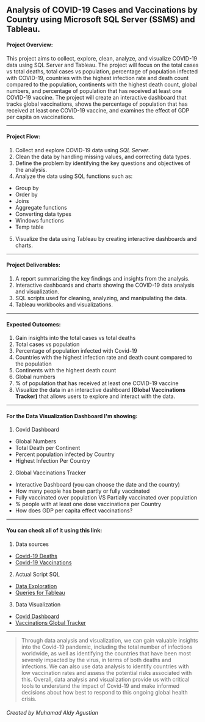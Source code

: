## Analysis of COVID-19 Cases and Vaccinations by Country using Microsoft SQL Server (SSMS) and Tableau.


#### Project Overview:
This project aims to collect, explore, clean, analyze, and visualize COVID-19 data using SQL Server and Tableau. The project will focus on the total cases vs total deaths, total cases vs population, percentage of population infected with COVID-19, countries with the highest infection rate and death count compared to the population, continents with the highest death count, global numbers, and percentage of population that has received at least one COVID-19 vaccine. The project will create an interactive dashboard that tracks global vaccinations, shows the percentage of population that has received at least one COVID-19 vaccine, and examines the effect of GDP per capita on vaccinations.

---

#### Project Flow:
1. Collect and explore COVID-19 data using *SQL Server*.
2. Clean the data by handling missing values, and correcting data types.
3. Define the problem by identifying the key questions and objectives of the analysis.
4. Analyze the data using SQL functions such as:
- Group by
- Order by
- Joins
- Aggregate functions
- Converting data types
- Windows functions
- Temp table
5. Visualize the data using Tableau by creating interactive dashboards and charts.

---

#### Project Deliverables:

1. A report summarizing the key findings and insights from the analysis.
2. Interactive dashboards and charts showing the COVID-19 data analysis and visualization.
3. SQL scripts used for cleaning, analyzing, and manipulating the data.
4. Tableau workbooks and visualizations.

---

#### Expected Outcomes:
1. Gain insights into the total cases vs total deaths
2. Total cases vs population
3. Percentage of population infected with Covid-19
4. Countries with the highest infection rate and death count compared to the population
5. Continents with the highest death count
6. Global numbers
7. % of population that has received at least one COVID-19 vaccine
8. Visualize the data in an interactive dashboard **(Global Vaccinations Tracker)** that allows users to explore and interact with the data.

---

#### For the Data Visualization Dashboard I'm showing:
1. Covid Dashboard
- Global Numbers
- Total Death per Continent
- Percent population infected by Country
- Highest Infection Per Country
2. Global Vaccinations Tracker
- Interactive Dashboard (you can choose the date and the country)
- How many people has been partly or fully vaccinated
- Fully vaccinated over population VS Partially vaccinated over population
- % people with at least one dose vaccinations per Country
- How does GDP per capita effect vaccinations?

---

#### You can check all of it using this link:
1. Data sources
- [Covid-19 Deaths](../blob/main/CovidDeaths.xlsx)
- [Covid-19 Vaccinations](../blob/main/CovidVaccinations.xlsx)
2. Actual Script SQL
- [Data Exploration](../blob/main/DataExploration.sql)
- [Queries for Tableau](../blob/main/Queries%20used%20for%20Tableau%20Covid%20Dashboard.sql)
3. Data Visualization
- [Covid Dashboard](https://public.tableau.com/views/CovidDashboard_16793956346710/Dashboard2?:language=en-US&:display_count=n&:origin=viz_share_link "Covid Dashboard - Tableau Public")
- [Vaccinations Global Tracker](https://public.tableau.com/views/VaccinationsGlobalTracker/GlobalVaccineTracker?:language=en-US&:display_count=n&:origin=viz_share_link "Vaccinations Global Tracker - Tableau Public")

---

> Through data analysis and visualization, we can gain valuable insights into the Covid-19 pandemic, including the total number of infections worldwide, as well as identifying the countries that have been most severely impacted by the virus, in terms of both deaths and infections. We can also use data analysis to identify countries with low vaccination rates and assess the potential risks associated with this. Overall, data analysis and visualization provide us with critical tools to understand the impact of Covid-19 and make informed decisions about how best to respond to this ongoing global health crisis.


###### Created by Muhamad Aldy Agustian
